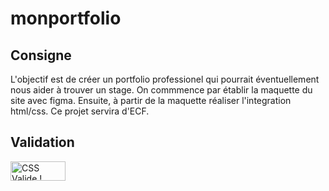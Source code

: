 # monportfolio

## Consigne

L'objectif est de créer un portfolio professionel qui pourrait éventuellement nous aider à trouver un stage.
On commmence par établir la maquette du site avec figma.
Ensuite, à partir de la maquette réaliser l'integration html/css.
Ce projet servira d'ECF.

## Validation

<p>
    <a href="http://jigsaw.w3.org/css-validator/check/referer">
        <img style="border:0;width:88px;height:31px"
            src="http://jigsaw.w3.org/css-validator/images/vcss"
            alt="CSS Valide !" />
    </a>
</p>
      
